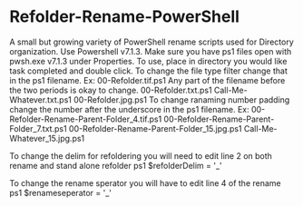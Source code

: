 # Refolder-Rename-PowerShell
A small but growing variety of PowerShell rename scripts used for Directory organization.
Use Powershell v7.1.3.
Make sure you have ps1 files open with pwsh.exe v7.1.3 under Properties.
To use, place in directory you would like task completed and double click. 
To change the file type filter change that in the ps1 filename. Ex: 00-Refolder.tif.ps1    Any part of the filename before the two periods is okay to change. 
                                                                    00-Refolder.txt.ps1    Call-Me-Whatever.txt.ps1
                                                                    00-Refolder.jpg.ps1
To change ranaming number padding change the number after the underscore in the ps1 filename. Ex: 00-Refolder-Rename-Parent-Folder_4.tif.ps1
                                                                                                  00-Refolder-Rename-Parent-Folder_7.txt.ps1
                                                                                                  00-Refolder-Rename-Parent-Folder_15.jpg.ps1
                                                                                                  Call-Me-Whatever_15.jpg.ps1
                                                                                                  
To change the delim for refoldering you will need to edit line 2 on both rename and stand alone refolder ps1
$refolderDelim = '_'

To change the rename sperator you will have to edit line 4 of the rename ps1
$renameseperator = '_'
